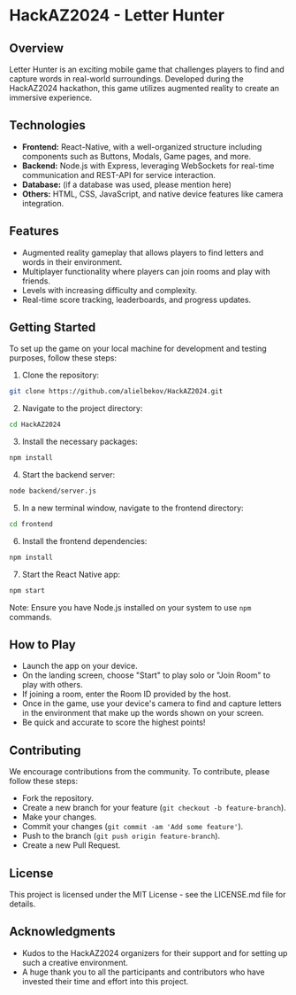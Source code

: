# HackAZ2024 - Letter Hunter

## Overview
Letter Hunter is an exciting mobile game that challenges players to find and capture words in real-world surroundings. Developed during the HackAZ2024 hackathon, this game utilizes augmented reality to create an immersive experience.

## Technologies
- **Frontend:** React-Native, with a well-organized structure including components such as Buttons, Modals, Game pages, and more.
- **Backend:** Node.js with Express, leveraging WebSockets for real-time communication and REST-API for service interaction.
- **Database:** (if a database was used, please mention here)
- **Others:** HTML, CSS, JavaScript, and native device features like camera integration.

## Features
- Augmented reality gameplay that allows players to find letters and words in their environment.
- Multiplayer functionality where players can join rooms and play with friends.
- Levels with increasing difficulty and complexity.
- Real-time score tracking, leaderboards, and progress updates.

## Getting Started
To set up the game on your local machine for development and testing purposes, follow these steps:

1. Clone the repository:
```bash
git clone https://github.com/alielbekov/HackAZ2024.git
```
2. Navigate to the project directory:
```bash
cd HackAZ2024
```
3. Install the necessary packages:
```bash
npm install
```
4. Start the backend server:
```bash
node backend/server.js
```
5. In a new terminal window, navigate to the frontend directory:
```bash
cd frontend
```
6. Install the frontend dependencies:
```bash
npm install
```
7. Start the React Native app:
```bash
npm start
```

Note: Ensure you have Node.js installed on your system to use `npm` commands.

## How to Play
- Launch the app on your device.
- On the landing screen, choose "Start" to play solo or "Join Room" to play with others.
- If joining a room, enter the Room ID provided by the host.
- Once in the game, use your device's camera to find and capture letters in the environment that make up the words shown on your screen.
- Be quick and accurate to score the highest points!

## Contributing
We encourage contributions from the community. To contribute, please follow these steps:

- Fork the repository.
- Create a new branch for your feature (`git checkout -b feature-branch`).
- Make your changes.
- Commit your changes (`git commit -am 'Add some feature'`).
- Push to the branch (`git push origin feature-branch`).
- Create a new Pull Request.

## License
This project is licensed under the MIT License - see the LICENSE.md file for details.

## Acknowledgments
- Kudos to the HackAZ2024 organizers for their support and for setting up such a creative environment.
- A huge thank you to all the participants and contributors who have invested their time and effort into this project.
